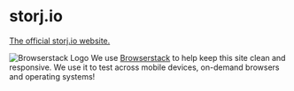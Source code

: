 # storj.io

[The official storj.io website.](https://storj.io)

![Browserstack Logo](/img/browserstack-logo.png)
We use [Browserstack](http://github.com) to help keep this site clean and responsive. We use it to test across mobile devices, on-demand browsers and operating systems!
